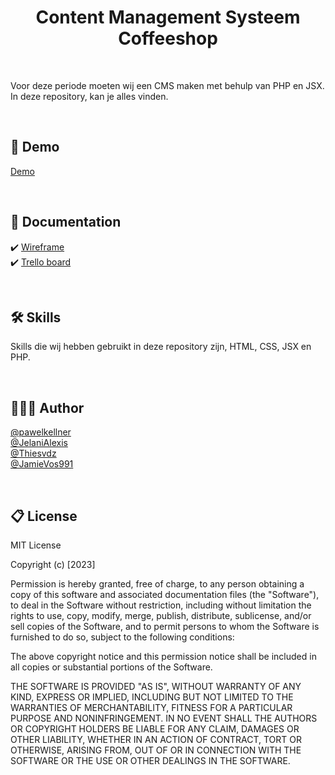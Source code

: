 <h1 align="center">
	Content Management Systeem Coffeeshop
</h1>

<br>

Voor deze periode moeten wij een CMS maken met behulp van PHP en JSX. In deze repository, kan je alles vinden. 

<br>

## 🚩 Demo
<a href="#">Demo</a>

<br>

## 📰 Documentation
✔️ <a href="#">Wireframe</a><br>
✔️ <a href="https://trello.com/b/BnifXS3q/skills-cms">Trello board</a>

<br>

## 🛠 Skills
Skills die wij hebben gebruikt in deze repository zijn, HTML, CSS, JSX en PHP.

<br>

## 🙋🏻‍♂️ Author
<a href="https://github.com/pawelkellner">@pawelkellner</a> <br>
<a href="https://github.com/JelaniAlexis">@JelaniAlexis</a> <br>
<a href="https://github.com/Thiesvdz">@Thiesvdz</a> <br>
<a href="https://github.com/JamieVos991">@JamieVos991</a> 

<br>

## 📋 License
MIT License

Copyright (c) [2023]

Permission is hereby granted, free of charge, to any person obtaining a copy of this software and associated documentation files (the "Software"), to deal in the Software without restriction, including without limitation the rights to use, copy, modify, merge, publish, distribute, sublicense, and/or sell copies of the Software, and to permit persons to whom the Software is furnished to do so, subject to the following conditions:

The above copyright notice and this permission notice shall be included in all copies or substantial portions of the Software.

THE SOFTWARE IS PROVIDED "AS IS", WITHOUT WARRANTY OF ANY KIND, EXPRESS OR IMPLIED, INCLUDING BUT NOT LIMITED TO THE WARRANTIES OF MERCHANTABILITY, FITNESS FOR A PARTICULAR PURPOSE AND NONINFRINGEMENT. IN NO EVENT SHALL THE AUTHORS OR COPYRIGHT HOLDERS BE LIABLE FOR ANY CLAIM, DAMAGES OR OTHER LIABILITY, WHETHER IN AN ACTION OF CONTRACT, TORT OR OTHERWISE, ARISING FROM, OUT OF OR IN CONNECTION WITH THE SOFTWARE OR THE USE OR OTHER DEALINGS IN THE SOFTWARE.
